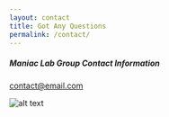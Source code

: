 ```yaml
---
layout: contact
title: Got Any Questions
permalink: /contact/
---
```

<!-- formspree:
    email: jeremyvan614@gmail.com
    redirect: /thanks/  -->
##### Maniac Lab Group Contact Information

contact@email.com

![alt text][logo]

[logo]: {{site.url}}/assets/posts/prc_building.jpg "Logo Title Text 2"

